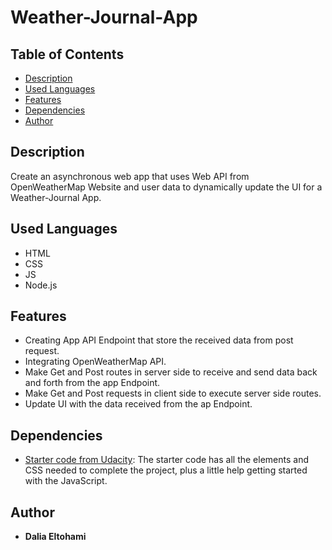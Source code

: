 # Weather-Journal-App

## Table of Contents

* [Description](#Description)
* [Used Languages](#used-languages)
* [Features](#features)
* [Dependencies](#dependencies)
* [Author](#author)

## Description

Create an asynchronous web app that uses Web API from OpenWeatherMap Website and user data to dynamically update the UI for a Weather-Journal App.

## Used Languages 
- HTML
- CSS
- JS
- Node.js

## Features
- Creating App API Endpoint that store the received data from post request.
- Integrating OpenWeatherMap API.
- Make Get and Post routes in server side to receive and send data back and forth from the app Endpoint.
- Make Get and Post requests in client side to execute server side routes.
- Update UI with the data received from the ap Endpoint.

## Dependencies

- [Starter code from Udacity](https://github.com/udacity/fend/tree/refresh-2019): The starter code has all the elements and CSS needed to complete the project, plus a little help getting started with the JavaScript.

## Author
- **Dalia Eltohami**

